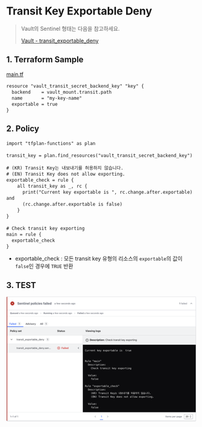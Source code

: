 # Transit Key Exportable Deny

> Vault의 Sentinel 형태는 다음을 참고하세요.
>
> [Vault - transit_exportable_deny](https://github.com/Great-Stone/policy-library-vault-transit-exportable-deny/blob/main/docs/policies/transit_exportable_deny.md)

## 1. Terraform Sample

[main.tf](https://github.com/Great-Stone/policy-library-vault-transit-exportable-deny/blob/main/policies/terraform/main.tf)

```hcl
resource "vault_transit_secret_backend_key" "key" {
  backend    = vault_mount.transit.path
  name       = "my-key-name"
  exportable = true
}
```

## 2. Policy

```hcl
import "tfplan-functions" as plan

transit_key = plan.find_resources("vault_transit_secret_backend_key")

# (KR) Transit Key는 내보내기를 허용하지 않습니다.
# (EN) Transit Key does not allow exporting.
exportable_check = rule {
    all transit_key as _, rc {
      print("Current key exportable is ", rc.change.after.exportable) and
      (rc.change.after.exportable is false)
    }
}

# Check transit key exporting
main = rule {
  exportable_check
}
```

- exportable_check : 모든 transit key 유형의 리소스의 `exportable`의 값이 `false`인 경우에 `TRUE` 반환

## 3. TEST

![](https://github.com/Great-Stone/policy-library-vault-transit-exportable-deny/blob/main/images/vault-transit-exportable-check.png?raw=true)